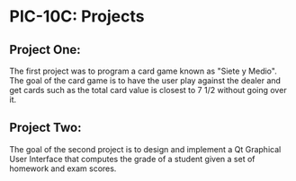 # PIC-10C: Projects

## Project One:

The first project was to program a card game known as "Siete y Medio". The goal of the card game is to have the user play against the dealer and get cards such as the total card value is closest to 7 1/2 without going over it. 

## Project Two: 

The goal of the second project is to design and implement a Qt Graphical User Interface that computes the grade of a student given a set of homework and exam scores. 
